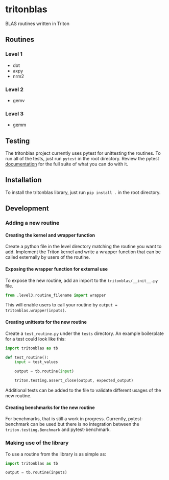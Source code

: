 # tritonblas
BLAS routines written in Triton

## Routines

### Level 1

* dot
* axpy
* nrm2

### Level 2

* gemv

### Level 3

* gemm

## Testing

The tritonblas project currently uses pytest for unittesting the routines.
To run all of the tests, just run `pytest` in the root directory. Review
the pytest [documentation](https://docs.pytest.org/en/stable/) for the full
suite of what you can do with it.

## Installation

To install the tritonblas library, just run `pip install .` in the root directory.

## Development

### Adding a new routine

#### Creating the kernel and wrapper function

Create a python file in the level directory matching the routine you want to add.
Implement the Triton kernel and write a wrapper function that can be called
externally by users of the routine.

#### Exposing the wrapper function for external use

To expose the new routine, add an import to the `tritonblas/__init__.py` file.

```python
from .level3.routine_filename import wrapper
```

This will enable users to call your routine by
`output = tritonblas.wrapper(inputs)`.

#### Creating unittests for the new routine

Create a `test_routine.py` under the `tests` directory. An example boilerplate
for a test could look like this:

```python
import tritonblas as tb

def test_routine():
    input = test_values

    output = tb.routine(input)

    triton.testing.assert_close(output, expected_output)
```

Additional tests can be added to the file to validate different usages of the
new routine.

#### Creating benchmarks for the new routine

For benchmarks, that is still a work in progress. Currently, pytest-benchmark
can be used but there is no integration between the `triton.testing.Benchmark`
and pytest-benchmark.

### Making use of the library

To use a routine from the library is as simple as:

```python
import tritonblas as tb

output = tb.routine(inputs)
```
